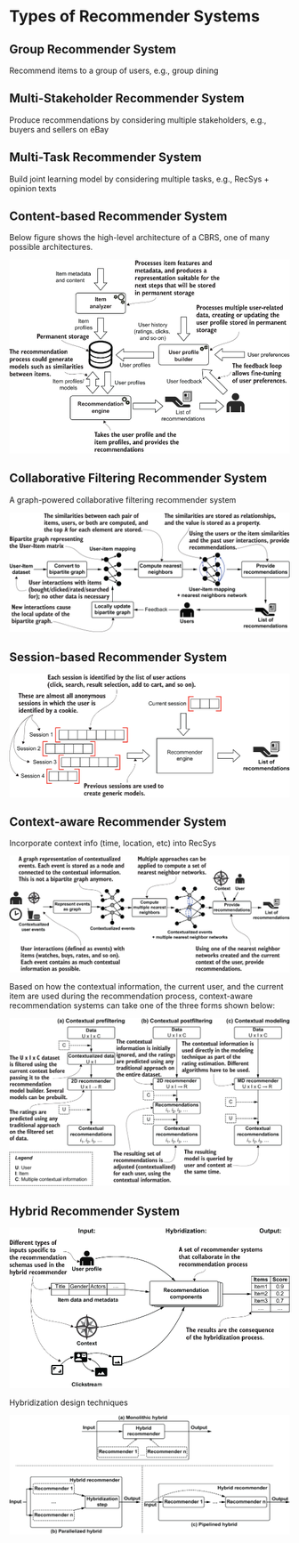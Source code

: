 # Types of Recommender Systems

## Group Recommender System

Recommend items to a group of users, e.g., group dining

## Multi-Stakeholder Recommender System

Produce recommendations by considering multiple stakeholders, e.g., buyers and sellers on eBay

## Multi-Task Recommender System

Build joint learning model by considering multiple tasks, e.g., RecSys + opinion texts

## Content-based Recommender System

Below figure shows the high-level architecture of a CBRS, one of many possible architectures.

![Untitled](/img/content-concepts-raw-types-of-recommender-systems-untitled.png)

## Collaborative Filtering Recommender System

A graph-powered collaborative filtering recommender system

![Untitled](/img/content-concepts-raw-types-of-recommender-systems-untitled-1.png)

## Session-based Recommender System

![Untitled](/img/content-concepts-raw-types-of-recommender-systems-untitled-2.png)

## Context-aware Recommender System

Incorporate context info (time, location, etc) into RecSys

![Untitled](/img/content-concepts-raw-types-of-recommender-systems-untitled-3.png)

Based on how the contextual information, the current user, and the current item are used during the recommendation process, context-aware recommendation systems can take one of the three forms shown below:

![Untitled](/img/content-concepts-raw-types-of-recommender-systems-untitled-4.png)

## Hybrid Recommender System

![Untitled](/img/content-concepts-raw-types-of-recommender-systems-untitled-5.png)

Hybridization design techniques

![Untitled](/img/content-concepts-raw-types-of-recommender-systems-untitled-6.png)